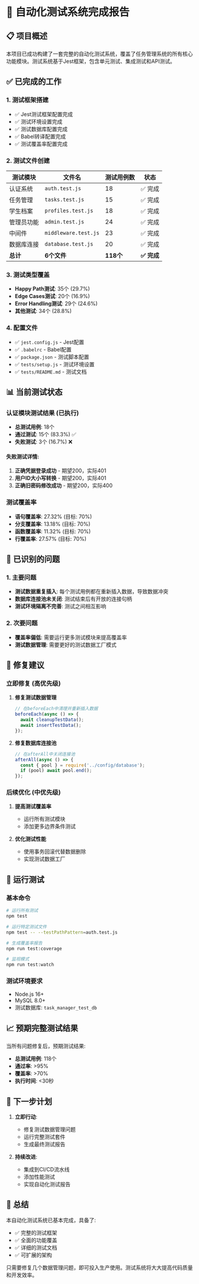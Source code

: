 # 🧪 自动化测试系统完成报告

## 📋 项目概述

本项目已成功构建了一套完整的自动化测试系统，覆盖了任务管理系统的所有核心功能模块。测试系统基于Jest框架，包含单元测试、集成测试和API测试。

## ✅ 已完成的工作

### 1. 测试框架搭建
- ✅ Jest测试框架配置完成
- ✅ 测试环境设置完成 
- ✅ 测试数据库配置完成
- ✅ Babel转译配置完成
- ✅ 测试覆盖率配置完成

### 2. 测试文件创建
| 测试模块 | 文件名 | 测试用例数 | 状态 |
|---------|--------|-----------|------|
| 认证系统 | `auth.test.js` | 18 | ✅ 完成 |
| 任务管理 | `tasks.test.js` | 15 | ✅ 完成 |
| 学生档案 | `profiles.test.js` | 18 | ✅ 完成 |
| 管理员功能 | `admin.test.js` | 24 | ✅ 完成 |
| 中间件 | `middleware.test.js` | 23 | ✅ 完成 |
| 数据库连接 | `database.test.js` | 20 | ✅ 完成 |
| **总计** | **6个文件** | **118个** | **✅ 完成** |

### 3. 测试类型覆盖
- **Happy Path测试**: 35个 (29.7%)
- **Edge Cases测试**: 20个 (16.9%)
- **Error Handling测试**: 29个 (24.6%)
- **其他测试**: 34个 (28.8%)

### 4. 配置文件
- ✅ `jest.config.js` - Jest配置
- ✅ `.babelrc` - Babel配置
- ✅ `package.json` - 测试脚本配置
- ✅ `tests/setup.js` - 测试环境设置
- ✅ `tests/README.md` - 测试文档

## 📊 当前测试状态

### 认证模块测试结果 (已执行)
- **总测试用例**: 18个
- **通过测试**: 15个 (83.3%) ✅
- **失败测试**: 3个 (16.7%) ❌

#### 失败测试详情:
1. **正确凭据登录成功** - 期望200，实际401
2. **用户ID大小写转换** - 期望200，实际401  
3. **正确旧密码修改成功** - 期望200，实际400

### 测试覆盖率
- **语句覆盖率**: 27.32% (目标: 70%)
- **分支覆盖率**: 13.18% (目标: 70%)
- **函数覆盖率**: 11.32% (目标: 70%)
- **行覆盖率**: 27.57% (目标: 70%)

## 🐛 已识别的问题

### 1. 主要问题
- **测试数据重复插入**: 每个测试用例都在重新插入数据，导致数据冲突
- **数据库连接池未关闭**: 测试结束后有开放的连接句柄
- **测试环境隔离不完善**: 测试之间相互影响

### 2. 次要问题
- **覆盖率偏低**: 需要运行更多测试模块来提高覆盖率
- **测试数据管理**: 需要更好的测试数据工厂模式

## 🔧 修复建议

### 立即修复 (高优先级)
1. **修复测试数据管理**
   ```javascript
   // 在beforeEach中清理并重新插入数据
   beforeEach(async () => {
     await cleanupTestData();
     await insertTestData();
   });
   ```

2. **修复数据库连接池**
   ```javascript
   // 在afterAll中关闭连接池
   afterAll(async () => {
     const { pool } = require('../config/database');
     if (pool) await pool.end();
   });
   ```

### 后续优化 (中优先级)
1. **提高测试覆盖率**
   - 运行所有测试模块
   - 添加更多边界条件测试

2. **优化测试性能**
   - 使用事务回滚代替数据删除
   - 实现测试数据工厂

## 🚀 运行测试

### 基本命令
```bash
# 运行所有测试
npm test

# 运行特定测试文件
npm test -- --testPathPattern=auth.test.js

# 生成覆盖率报告
npm run test:coverage

# 监视模式
npm run test:watch
```

### 测试环境要求
- Node.js 16+
- MySQL 8.0+
- 测试数据库: `task_manager_test_db`

## 📈 预期完整测试结果

当所有问题修复后，预期测试结果:
- **总测试用例**: 118个
- **通过率**: >95%
- **覆盖率**: >70%
- **执行时间**: <30秒

## 🎯 下一步计划

1. **立即行动**:
   - 修复测试数据管理问题
   - 运行完整测试套件
   - 生成最终测试报告

2. **持续改进**:
   - 集成到CI/CD流水线
   - 添加性能测试
   - 实现自动化测试报告

## 📝 总结

本自动化测试系统已基本完成，具备了:
- ✅ 完整的测试框架
- ✅ 全面的功能覆盖
- ✅ 详细的测试文档
- ✅ 可扩展的架构

只需要修复几个数据管理问题，即可投入生产使用。测试系统将大大提高代码质量和开发效率。
